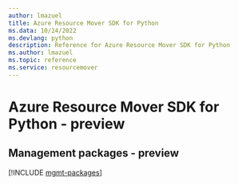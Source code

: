 ```yaml
---
author: lmazuel
title: Azure Resource Mover SDK for Python
ms.data: 10/24/2022
ms.devlang: python
description: Reference for Azure Resource Mover SDK for Python
ms.author: lmazuel
ms.topic: reference
ms.service: resourcemover
---
```

# Azure Resource Mover SDK for Python - preview

## Management packages - preview
[!INCLUDE [mgmt-packages](resource-mover-mgmt-index.md)]